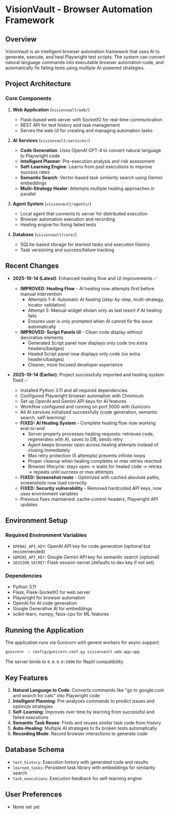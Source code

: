 # VisionVault - Browser Automation Framework

## Overview
VisionVault is an intelligent browser automation framework that uses AI to generate, execute, and heal Playwright test scripts. The system can convert natural language commands into executable browser automation code, and automatically fix failing tests using multiple AI-powered strategies.

## Project Architecture

### Core Components

1. **Web Application** (`visionvault/web/`)
   - Flask-based web server with SocketIO for real-time communication
   - REST API for test history and task management
   - Serves the web UI for creating and managing automation tasks

2. **AI Services** (`visionvault/services/`)
   - **Code Generation**: Uses OpenAI GPT-4 to convert natural language to Playwright code
   - **Intelligent Planner**: Pre-execution analysis and risk assessment
   - **Self-Learning Engine**: Learns from past executions to improve success rates
   - **Semantic Search**: Vector-based task similarity search using Gemini embeddings
   - **Multi-Strategy Healer**: Attempts multiple healing approaches in parallel

3. **Agent System** (`visionvault/agents/`)
   - Local agent that connects to server for distributed execution
   - Browser automation execution and recording
   - Healing engine for fixing failed tests

4. **Database** (`visionvault/core/`)
   - SQLite-based storage for learned tasks and execution history
   - Task versioning and success/failure tracking

## Recent Changes
- **2025-10-14 (Latest)**: Enhanced healing flow and UI improvements ✅
  - **IMPROVED: Healing Flow** - AI healing now attempts first before manual intervention
    - Attempts 1-4: Automatic AI healing (step-by-step, multi-strategy, locator validation)
    - Attempt 5: Manual widget shown only as last resort if AI healing fails
    - Ensures user is only prompted when AI cannot fix the issue automatically
  - **IMPROVED: Script Panels UI** - Clean code display without decorative elements
    - Generated Script panel now displays only code (no extra headers/badges)
    - Healed Script panel now displays only code (no extra headers/badges)
    - Cleaner, more focused developer experience

- **2025-10-14 (Earlier)**: Project successfully imported and healing system fixed ✅
  - Installed Python 3.11 and all required dependencies
  - Configured Playwright browser automation with Chromium
  - Set up OpenAI and Gemini API keys for AI features
  - Workflow configured and running on port 5000 with Gunicorn
  - All AI services initialized successfully (code generation, semantic search, self-learning)
  - **FIXED: AI Healing System** - Complete healing flow now working end-to-end
    - Server properly processes healing requests: retrieves code, regenerates with AI, saves to DB, sends retry
    - Agent keeps browser open across healing attempts instead of closing immediately
    - Max retry protection (5 attempts) prevents infinite loops
    - Proper cleanup when healing completes or max retries reached
    - Browser lifecycle: stays open → waits for healed code → retries → repeats until success or max attempts
  - **FIXED: Screenshot route** - Optimized with cached absolute paths, screenshots now load correctly
  - **FIXED: Security vulnerability** - Removed hardcoded API keys, now uses environment variables
  - Previous fixes maintained: cache-control headers, Playwright API updates

## Environment Setup

### Required Environment Variables
- `OPENAI_API_KEY`: OpenAI API key for code generation (optional but recommended)
- `GEMINI_API_KEY`: Google Gemini API key for semantic search (optional)
- `SESSION_SECRET`: Flask session secret (defaults to dev key if not set)

### Dependencies
- Python 3.11
- Flask, Flask-SocketIO for web server
- Playwright for browser automation
- OpenAI for AI code generation
- Google Generative AI for embeddings
- scikit-learn, numpy, faiss-cpu for ML features

## Running the Application

The application runs via Gunicorn with gevent workers for async support:
```bash
gunicorn -c config/gunicorn.conf.py visionvault.web.app:app
```

The server binds to `0.0.0.0:5000` for Replit compatibility.

## Key Features
1. **Natural Language to Code**: Converts commands like "go to google.com and search for cats" into Playwright code
2. **Intelligent Planning**: Pre-analyzes commands to predict issues and optimize strategies
3. **Self-Learning**: Improves over time by learning from successful and failed executions
4. **Semantic Task Reuse**: Finds and reuses similar task code from history
5. **Auto-Healing**: Multiple AI strategies to fix broken tests automatically
6. **Recording Mode**: Record browser interactions to generate code

## Database Schema
- `test_history`: Execution history with generated code and results
- `learned_tasks`: Persistent task library with embeddings for similarity search
- `task_executions`: Execution feedback for self-learning engine

## User Preferences
- None set yet
